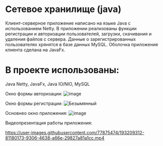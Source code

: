 # Сетевое хранилище (java)

Клиент-серверное приложение написано на языке Java с использованием Netty. 
В приложении реализованы функции регистрации и авторизации пользователей, загрузки, скачивания и удаления файлов с сервера. 
Данные о зарегистрированных пользователях хрянятся в базе данных MySQL. 
Оболочка приложения клиента сделана на JavaFx.

# В проекте использованы:
Java Netty, 
JavaFx, 
Java IO/NIO, 
MySQL

Окно формы авторизации: ![image](https://user-images.githubusercontent.com/77875474/193044899-e042fad4-cabb-46d1-b233-f9ecb42d7375.png)

Окно формы регистрации: ![Безымянный](https://user-images.githubusercontent.com/77875474/193205356-e0d2568c-78cd-4a74-a7ab-0eceaed37b11.jpg)

Основнео окно приложения: ![image](https://user-images.githubusercontent.com/77875474/193045024-d2642d49-8c3a-4b79-a62b-beb8296c7d35.png)


Видеопрезентация работы приложения:


https://user-images.githubusercontent.com/77875474/193209312-81180173-9306-4638-a66e-29827a81a1cc.mp4

